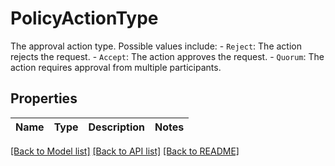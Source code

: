 # PolicyActionType

The approval action type. Possible values include:    - `Reject`: The action rejects the request.   - `Accept`: The action approves the request.   - `Quorum`: The action requires approval from multiple participants. 

## Properties

Name | Type | Description | Notes
------------ | ------------- | ------------- | -------------

[[Back to Model list]](../README.md#documentation-for-models) [[Back to API list]](../README.md#documentation-for-api-endpoints) [[Back to README]](../README.md)


